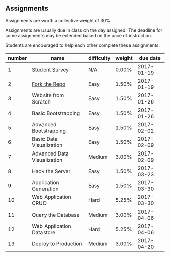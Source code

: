 ## Assignments

Assignments are worth a collective weight of 30%.

Assignments are usually due in class on the day assigned. The deadline for some assignments may be extended based on the pace of instruction.

Students are encouraged to help each other complete these assignments.

number | name | difficulty | weight | due date
--- | --- | --- | --- | ---
1 | [Student Survey](https://goo.gl/forms/hpXOZxp5maHKedbF3) | N/A | 0.00% | 2017-01-19
2 | [Fork the Repo](/assignments/fork-the-repo/assignment.md) | Easy | 1.50% | 2017-01-19
3 | Website from Scratch | Easy | 1.50% | 2017-01-26
4 | Basic Bootstrapping | Easy | 1.50% | 2017-01-26
5 | Advanced Bootstrapping | Easy | 1.50% | 2017-02-02
6 | Basic Data Visualization | Easy | 1.50% | 2017-02-09
7 | Advanced Data Visualization | Medium | 3.00% | 2017-02-09
8 | Hack the Server | Easy | 1.50% | 2017-03-23
9 | Application Generation | Easy | 1.50% | 2017-03-30
10 | Web Application CRUD | Hard | 5.25% | 2017-03-30
11 | Query the Database | Medium | 3.00% | 2017-04-06
12 | Web Application Datastore | Hard | 5.25% | 2017-04-06
13 | Deploy to Production | Medium | 3.00% | 2017-04-20
